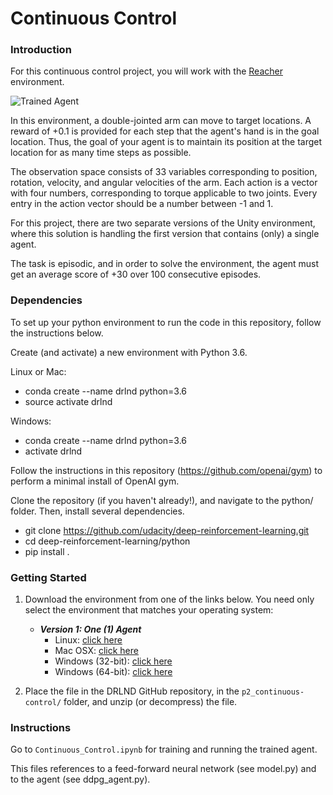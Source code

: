 [//]: # (Image References)

[image1]: https://user-images.githubusercontent.com/10624937/43851024-320ba930-9aff-11e8-8493-ee547c6af349.gif "Trained Agent"
[image2]: https://user-images.githubusercontent.com/10624937/43851646-d899bf20-9b00-11e8-858c-29b5c2c94ccc.png "Crawler"

# Continuous Control

### Introduction

For this continuous control project, you will work with the [Reacher](https://github.com/Unity-Technologies/ml-agents/blob/master/docs/Learning-Environment-Examples.md#reacher) environment.

![Trained Agent][image1]

In this environment, a double-jointed arm can move to target locations. A reward of +0.1 is provided for each step that the agent's hand is in the goal location. Thus, the goal of your agent is to maintain its position at the target location for as many time steps as possible.

The observation space consists of 33 variables corresponding to position, rotation, velocity, and angular velocities of the arm. Each action is a vector with four numbers, corresponding to torque applicable to two joints. Every entry in the action vector should be a number between -1 and 1.

For this project, there are two separate versions of the Unity environment, where this solution is handling the first version that contains (only) a single agent.

The task is episodic, and in order to solve the environment,  the agent must get an average score of +30 over 100 consecutive episodes.

### Dependencies

To set up your python environment to run the code in this repository, follow the instructions below.

Create (and activate) a new environment with Python 3.6.

Linux or Mac: 
- conda create --name drlnd python=3.6 
- source activate drlnd

Windows: 
- conda create --name drlnd python=3.6 
- activate drlnd

Follow the instructions in this repository (https://github.com/openai/gym) to perform a minimal install of OpenAI gym.

Clone the repository (if you haven't already!), and navigate to the python/ folder. Then, install several dependencies.

- git clone https://github.com/udacity/deep-reinforcement-learning.git
- cd deep-reinforcement-learning/python
- pip install .

### Getting Started

1. Download the environment from one of the links below.  You need only select the environment that matches your operating system:

    - **_Version 1: One (1) Agent_**
        - Linux: [click here](https://s3-us-west-1.amazonaws.com/udacity-drlnd/P2/Reacher/one_agent/Reacher_Linux.zip)
        - Mac OSX: [click here](https://s3-us-west-1.amazonaws.com/udacity-drlnd/P2/Reacher/one_agent/Reacher.app.zip)
        - Windows (32-bit): [click here](https://s3-us-west-1.amazonaws.com/udacity-drlnd/P2/Reacher/one_agent/Reacher_Windows_x86.zip)
        - Windows (64-bit): [click here](https://s3-us-west-1.amazonaws.com/udacity-drlnd/P2/Reacher/one_agent/Reacher_Windows_x86_64.zip)

2. Place the file in the DRLND GitHub repository, in the `p2_continuous-control/` folder, and unzip (or decompress) the file. 

### Instructions

Go to `Continuous_Control.ipynb` for training and running the trained agent. 

This files references to a feed-forward neural network (see model.py) and to the agent (see ddpg_agent.py).
